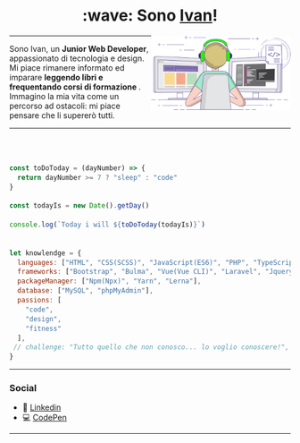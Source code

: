 <h1 align="center"> :wave: Sono <a href="https://ivandf.dev" target="_blank">Ivan</a>! </h1>
<img align='right' src="gif.gif" width="250">

---

<p>
Sono Ivan, un <strong>Junior Web Developer</strong>, appassionato di tecnologia e design. 
Mi piace rimanere informato ed imparare <strong> leggendo libri e frequentando corsi di formazione </strong>.
Immagino la mia vita come un percorso ad ostacoli: mi piace pensare che li supererò tutti.
</p>

---

<br />

```javascript

const toDoToday = (dayNumber) => {
  return dayNumber >= 7 ? "sleep" : "code"
}

const todayIs = new Date().getDay()

console.log(`Today i will ${toDoToday(todayIs)}`)


let knowlendge = {
  languages: ["HTML", "CSS(SCSS)", "JavaScript(ES6)", "PHP", "TypeScript"],
  frameworks: ["Bootstrap", "Bulma", "Vue(Vue CLI)", "Laravel", "Jquery", "React(Redux)", "Angular(studying)", "React Native"],
  packageManager: ["Npm(Npx)", "Yarn", "Lerna"],
  database: ["MySQL", "phpMyAdmin"],
  passions: [
    "code",
    "design",
    "fitness"
  ],
 // challenge: "Tutto quello che non conosco... lo voglio conoscere!",
}
```

---

### Social

- :office: [Linkedin](https://www.linkedin.com/in/ivandf)
- :computer: [CodePen](https://codepen.io/Ivan_DF)

---
